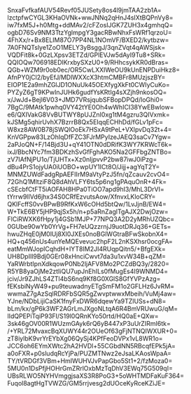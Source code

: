 SnxaFvfkafAUV54Revf05JUSety8os4l9jmTAA2zb1A=
lzctpfwCYGL3KHaOVNk+wwJNNq2qHnJ4sIXtBQPnVy8=
iw7fxM5J+h0Mtg+ddMAv2/cFZosIJGK7ZUH3x4gmhqQ=
ogbD76Sv9NM3TtzYglmpgY3gacRBwNhxFsWRf1qrzoU=
4FhXx/r+Bx8ELIM87O7PP4NL1NOmVF/BXED2/kytbzw=
7A0FNQTslye1ZoO1MELY3yBsggJ/3qnZVqt4qAWSjsk=
VQDFit8k+0GzLXpsv3ETZd/GPlEVJw5dAyI9Tu8+SRk=
QQIOQw706918EDlKrxbySXzU0+9/RHhcsykKR0dBras=
QGb+WZM9r0ob0ec/OR5CwLXXIWeOU9kUnENPDuiHkz8=
AfnPY0jCl2/byEfJ/MDlWXXcX3htmCMBFr8MUzjszBY=
EIOP1E2a9mhZGlJD1ONuUk45OEXfygXkFt0CWIyCuKo=
PYZyZ6gT9KPwInJUHk6gudfYsKRtIg4sXZjh9nkosOQ=
x/JwJd+Bejl6V03+JMD7VRsjqubSFBopDPQd/loGhi0=
7BgC/9MAtk1pwhq0VY42tYE0Oh4wWhICI38YwEBwlow=
e6/QXIVakG8VvBUTWY8pUJZnI0xg1tM4gzru3QIVxmk=
kJSMg5qhirUvhX7BzrrB8Qx5EIqqECHhDd/fGLv1pFc=
W8xz8AW0B78jSWQlOoEk7HSxA9tPeL+VXlpvDq32t+4=
KnVGPpw83LzOhIqDfFZC3FJrMPyIzeJAEQ3saCv7Ygw=
2aPJoQN+F/14Bjd3U+qY41OTN0dDRifK3WY7KRWcT6k=
ixJ/BbcNYc7fm3BDKzhSvGfFghAKO5Na2GFFbgZNTBo=
zV7IAfNjPU1o/TjUHTx+Xz0nIjpvvP2bw87iwJ0iPzg=
dBu4PrS1ojyUA0iUOBO+wpUY1ICt8O/Jijj+agYqT2Y=
MNMZUWdFadgRpAEFIIrM9aVtyPzJ5fn/qZcauv2cvO4=
72GhQ1MltziF8Q8dAhVLFY6ts5p6ng1gPAquOnR+4Fk=
cSEcbfCtFT5iAOFAH8HPa0TiOO7apd9hI3/MhL3DrVI=
tYrrw9lIVd6jhx34S0CRfEzvutsAow/XfnvxLKloCRY=
QKlFcffS0vvBPwB9RfKxW6cOHd5btQw/1LvJjnB/EW4=
W+TkE6BY5jHP9qjSx5h/n+p5aRnZaglTgAJX2DwjOzw=
FlCiRWXK6fHpy1j4GSb1MJP+77NPQ3A2D2yMRhUZQbc=
0GUbe90wYb0YrVg+FH7eUQzzrnjJ9uotDRJq36+GETs=
hwuZHqE0jM0lUj8Xl0JXEs0noBGlWGtraBFwSkobnX4=
HQ+q456nUs4unYeMQEvevuc2hpF2L2nKSXhsr0ocgFA=
eatMmWJoplCqhdH+IYT8IM2JI4RUqpQitn5/+BfgEXk=
UH8DpIIl9Bdj0GEr08xHnciCwvt7da3u1xvW34B+qZM=
YaRWrbtIpnXdkqowP0Nb2ljAFV8Mo2PCZdBQ3y/2820=
R5YB8yaOjMe2ztIiQU7upJnEhILs0fMugEs4I9WNMD4=
jciv/Jr9ZJhLS4ZTl4bS6nq9Kf8G0XGlS8GfYVPzAzg=
fEKsbiNyW49+pu9teuwadnyETgSmFM1o2GFLHz6JvRM=
wwmaZ7gAzSqlRDRFbSQR5gZwvptwwxMbeih/VuMj4aw=
YJne/NDbLijiCaSK1fnyFxDWR6dqewYa9TZIUSs+dN8=
bLm/kx/gP6k3WF2AGrLmJXgoNLtqA6R4BmVRUwuG/qM=
lIdQPEPiTqiP93FI/S19l0QRnKYo50rtd/HQ0aE+QXw=
3sk46gOV00R1WUzmGAyk6rQ6yB447xP3uUrZIRmI6tk=
/+YRL72MvaxcBqXUWY44r2OUeOf63gFjNTNQIWXUR+0=
zT8iylbK9vrYrEYbXg06QySj4KPfFeoDVPx1vL8WR1o=
JCC6oh6EYmXWtc2hA2HVDl+55CGbdNN5RBcqfEPk5jA=
a0oFXR+p0sludqRcYjPa/PUZMTNwz2eJsaLKAosWpaA=
TY/tVRDGf3VBm+HmIWUHVJvPapGbo5St1+2/fzMoza0=
5MU0n1DsPfjHOHrGmZRrlOxbMzTqDhV3EWq75G509qI=
UBsRLWO5NYHVmggjsaXS3R8PoG3+5oWHTMDFaKuF364=
Fuqol8agtHgTVWZG/GM5rrjvesg2dUOceKyRceKZiJE=
